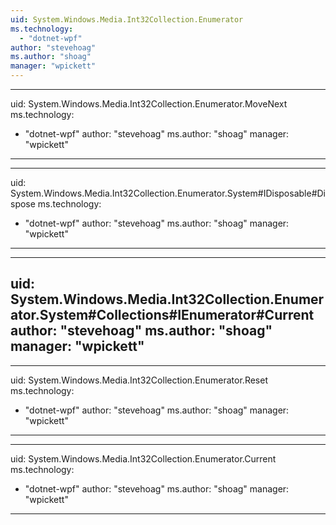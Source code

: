 ```yaml
---
uid: System.Windows.Media.Int32Collection.Enumerator
ms.technology: 
  - "dotnet-wpf"
author: "stevehoag"
ms.author: "shoag"
manager: "wpickett"
---
```


---
uid: System.Windows.Media.Int32Collection.Enumerator.MoveNext
ms.technology: 
  - "dotnet-wpf"
author: "stevehoag"
ms.author: "shoag"
manager: "wpickett"
---

---
uid: System.Windows.Media.Int32Collection.Enumerator.System#IDisposable#Dispose
ms.technology: 
  - "dotnet-wpf"
author: "stevehoag"
ms.author: "shoag"
manager: "wpickett"
---

---
uid: System.Windows.Media.Int32Collection.Enumerator.System#Collections#IEnumerator#Current
author: "stevehoag"
ms.author: "shoag"
manager: "wpickett"
---

---
uid: System.Windows.Media.Int32Collection.Enumerator.Reset
ms.technology: 
  - "dotnet-wpf"
author: "stevehoag"
ms.author: "shoag"
manager: "wpickett"
---

---
uid: System.Windows.Media.Int32Collection.Enumerator.Current
ms.technology: 
  - "dotnet-wpf"
author: "stevehoag"
ms.author: "shoag"
manager: "wpickett"
---
